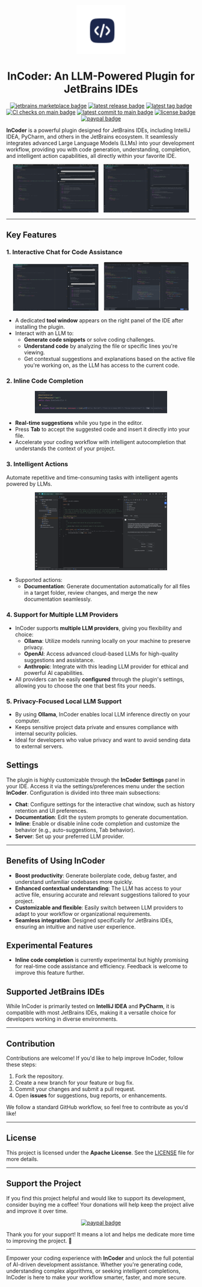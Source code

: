 <div align="center">

<img src="src/main/resources/META-INF/pluginIcon.svg" height="130" alt="InCoder">

# InCoder: An LLM-Powered Plugin for JetBrains IDEs

[![jetbrains marketplace badge]][jetbrains marketplace link]
[![latest release badge]][latest release link]
[![latest tag badge]][latest tag link]
[![CI checks on main badge]][CI checks on main link]
[![latest commit to main badge]][latest commit to main link]
[![license badge]][license link]
[![paypal badge]][paypal link]

</div>

<!-- Plugin description -->
**InCoder** is a powerful plugin designed for JetBrains IDEs, including IntelliJ IDEA, PyCharm, and others in the JetBrains ecosystem.
It seamlessly integrates advanced Large Language Models (LLMs) into your development workflow, providing you with code generation, understanding, completion, and intelligent action capabilities, all directly within your favorite IDE.
<!-- Plugin description end -->

<p align="center">
  <img src=".github/readme/demo-chat-hello-world-01.png" alt="Demo Chat Hello World 01" style="width: 45%; margin-right: 10px;">
  <img src=".github/readme/demo-chat-hello-world-02.png" alt="Demo Chat Hello World 02" style="width: 45%;">
</p>

---

## Key Features

### 1. **Interactive Chat for Code Assistance**

<p align="center">
  <img src=".github/readme/demo-chat.png" alt="Demo Chat" style="width: 45%; margin-right: 10px;">
  <img src=".github/readme/demo-chat-merge.png" alt="Demo Chat Merge" style="width: 45%;">
</p>


- A dedicated **tool window** appears on the right panel of the IDE after installing the plugin.
- Interact with an LLM to:
  - **Generate code snippets** or solve coding challenges.
  - **Understand code** by analyzing the file or specific lines you're viewing.
  - Get contextual suggestions and explanations based on the active file you're working on, as the LLM has access to the current code.

### 2. **Inline Code Completion**

<p align="center">
  <img src=".github/readme/demo-inline.png" alt="Demo Inline" style="width: 70%;">
</p>

- **Real-time suggestions** while you type in the editor.
- Press **Tab** to accept the suggested code and insert it directly into your file.
- Accelerate your coding workflow with intelligent autocompletion that understands the context of your project.

### 3. **Intelligent Actions**

Automate repetitive and time-consuming tasks with intelligent agents powered by LLMs.

<p align="center">
  <img src=".github/readme/demo-intelligent-actions.png" alt="Demo Intelligent Actions" style="width: 70%;">
</p>

- Supported actions:
  - **Documentation**: Generate documentation automatically for all files in a target folder, review changes, and merge the new documentation seamlessly.

### 4. **Support for Multiple LLM Providers**
- InCoder supports **multiple LLM providers**, giving you flexibility and choice:
  - **Ollama**: Utilize models running locally on your machine to preserve privacy.
  - **OpenAI**: Access advanced cloud-based LLMs for high-quality suggestions and assistance.
  - **Anthropic**: Integrate with this leading LLM provider for ethical and powerful AI capabilities.
- All providers can be easily **configured** through the plugin's settings, allowing you to choose the one that best fits your needs.

### 5. **Privacy-Focused Local LLM Support**
- By using **Ollama**, InCoder enables local LLM inference directly on your computer.
- Keeps sensitive project data private and ensures compliance with internal security policies.
- Ideal for developers who value privacy and want to avoid sending data to external servers.

## Settings
The plugin is highly customizable through the **InCoder Settings** panel in your IDE. Access it via the settings/preferences menu under the section **InCoder**. 
Configuration is divided into three main subsections:

- **Chat**: Configure settings for the interactive chat window, such as history retention and UI preferences.
- **Documentation**: Edit the system prompts to generate documentation.
- **Inline**: Enable or disable inline code completion and customize the behavior (e.g., auto-suggestions, Tab behavior).
- **Server**: Set up your preferred LLM provider.

---

## Benefits of Using InCoder
- **Boost productivity**: Generate boilerplate code, debug faster, and understand unfamiliar codebases more quickly.
- **Enhanced contextual understanding**: The LLM has access to your active file, ensuring accurate and relevant suggestions tailored to your project.
- **Customizable and flexible**: Easily switch between LLM providers to adapt to your workflow or organizational requirements.
- **Seamless integration**: Designed specifically for JetBrains IDEs, ensuring an intuitive and native user experience.

## Experimental Features
- **Inline code completion** is currently experimental but highly promising for real-time code assistance and efficiency. Feedback is welcome to improve this feature further.

## Supported JetBrains IDEs
While InCoder is primarily tested on **IntelliJ IDEA** and **PyCharm**, it is compatible with most JetBrains IDEs, making it a versatile choice for developers working in diverse environments.

---

## Contribution
Contributions are welcome! If you'd like to help improve InCoder, follow these steps:
1. Fork the repository.
2. Create a new branch for your feature or bug fix.
3. Commit your changes and submit a pull request.
4. Open **issues** for suggestions, bug reports, or enhancements.

We follow a standard GitHub workflow, so feel free to contribute as you'd like!

---

## License
This project is licensed under the **Apache License**.
See the [LICENSE](LICENSE) file for more details.

---

## Support the Project

If you find this project helpful and would like to support its development, consider buying me a coffee!
Your donations will help keep the project alive and improve it over time.

<div align="center">

[![paypal badge]][paypal link]

</div>

Thank you for your support! It means a lot and helps me dedicate more time to improving the project. 🙏

---

Empower your coding experience with **InCoder** and unlock the full potential of AI-driven development assistance. 
Whether you're generating code, understanding complex algorithms, or seeking intelligent completions, InCoder is here to make your workflow smarter, faster, and more secure.

[jetbrains marketplace badge]: https://badgen.net/badge/JetBrains/marketplace/orange
[jetbrains marketplace link]: https://plugins.jetbrains.com/plugin/26037-incoder

[latest release badge]: https://badgen.net/github/release/damiano1996/incoder-plugin?icon=github
[latest release link]: https://github.com/damiano1996/incoder-plugin/releases/latest

[latest tag badge]: https://badgen.net/github/tag/damiano1996/incoder-plugin?icon=github
[latest tag link]: https://github.com/damiano1996/incoder-plugin/tags

[CI checks on main badge]: https://badgen.net/github/checks/damiano1996/incoder-plugin/main?label=CI%20status%20on%20main&cache=900&icon=github
[CI checks on main link]: https://github.com/damiano1996/incoder-plugin/agents?query=branch%3Amain

[latest commit to main badge]: https://badgen.net/github/last-commit/damiano1996/incoder-plugin/main?icon=github
[latest commit to main link]: https://github.com/damiano1996/incoder-plugin/commits/main

[license badge]: https://badgen.net/github/license/damiano1996/incoder-plugin
[license link]: https://github.com/damiano1996/incoder-plugin/blob/main/LICENSE

[paypal badge]: https://badgen.net/badge/PayPal/donate/blue
[paypal link]: https://www.paypal.com/donate/?hosted_button_id=WB3T45XNXGNYU